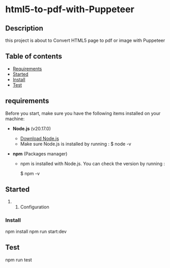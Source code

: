 # html5-to-pdf-with-Puppeteer

## Description

this project is about to Convert HTML5 page to pdf or image with Puppeteer

## Table of contents

- [Requirements](#requirements)
- [Started](#started)
- [Install](#install)
- [Test](#test)

## requirements

Before you start, make sure you have the following items installed on your machine:

- **Node.js** (v20.17.0)

  - [Download Node.js](https://nodejs.org/)
  - Make sure Node.js is installed by running :
    $ node -v

- **npm** (Packages manager)

  - npm is installed with Node.js. You can check the version by running :

    $ npm -v

## Started

1. 1. Configuration

### Install

npm install
npm run start:dev

## Test

npm run test
